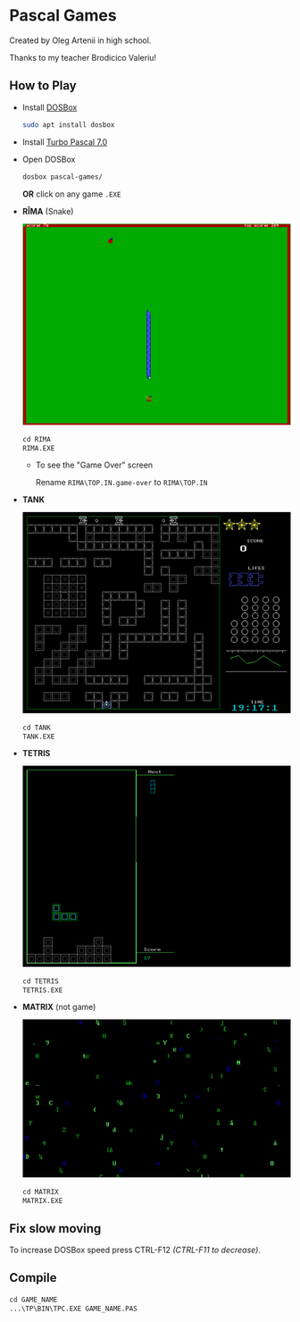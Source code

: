 # Pascal Games

Created by Oleg Artenii in high school.

Thanks to my teacher Brodicico Valeriu!

## How to Play

* Install [DOSBox](https://www.google.com/search?q=dosbox+download)

    ```sh
    sudo apt install dosbox
    ```

* Install [Turbo Pascal 7.0](https://mega.nz/#!wotThTaZ!vZhfOvJImK_tdK1h36uv7qpN6-CbpXOoOd9fcri6ZN4)

* Open DOSBox

    ```sh
    dosbox pascal-games/
    ```

    **OR** click on any game `.EXE`

* **RÎMA** (Snake)

    ![Screenshot](RIMA/screenshot.png)

    ```
    cd RIMA
    RIMA.EXE
    ```

    * To see the "Game Over" screen

        Rename `RIMA\TOP.IN.game-over` to `RIMA\TOP.IN`

* **TANK**

    ![Screenshot](TANK/screenshot.png)

    ```
    cd TANK
    TANK.EXE
    ```

* **TETRIS**

    ![Screenshot](TETRIS/screenshot.png)

    ```
    cd TETRIS
    TETRIS.EXE
    ```

* **MATRIX** (not game)

    ![Screenshot](MATRIX/screenshot.gif)

    ```
    cd MATRIX
    MATRIX.EXE
    ```

## Fix slow moving

To increase DOSBox speed press CTRL-F12 _(CTRL-F11 to decrease)_.

## Compile

```
cd GAME_NAME
...\TP\BIN\TPC.EXE GAME_NAME.PAS
```
